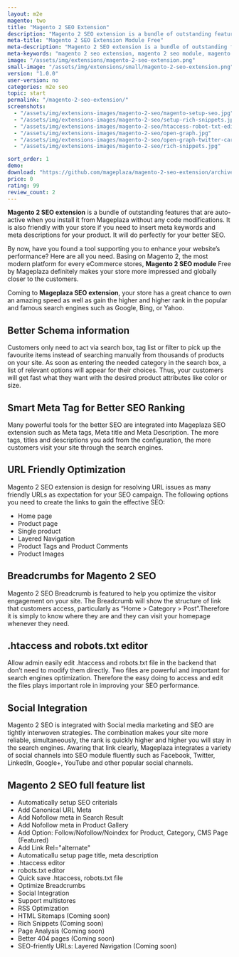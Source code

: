 ```yaml
---
layout: m2e
magento: two
title: "Magento 2 SEO Extension"
description: "Magento 2 SEO extension is a bundle of outstanding features that are auto-active when you install it from Mageplaza without any code modifications"
meta-title: "Magento 2 SEO Extension Module Free"
meta-description: "Magento 2 SEO extension is a bundle of outstanding features that are auto-active when you install it from Mageplaza without any code modifications"
meta-keywords: "magento 2 seo extension, magento 2 seo module, magento 2 seo, magento 2 seo free"
image: "/assets/img/extensions/magento-2-seo-extension.png"
small-image: "/assets/img/extensions/small/magento-2-seo-extension.png"
version: "1.0.0"
user-version: no
categories: m2e seo
topic: start
permalink: "/magento-2-seo-extension/"
screenshots:
  - "/assets/img/extensions-images/magento-2-seo/magento-setup-seo.jpg"
  - "/assets/img/extensions-images/magento-2-seo/setup-rich-snippets.jpg"
  - "/assets/img/extensions-images/magento-2-seo/htaccess-robot-txt-editor.jpg"
  - "/assets/img/extensions-images/magento-2-seo/open-graph.jpg"
  - "/assets/img/extensions-images/magento-2-seo/open-graph-twitter-card.jpg"
  - "/assets/img/extensions-images/magento-2-seo/rich-snippets.jpg"

sort_order: 1
demo: 
download: "https://github.com/mageplaza/magento-2-seo-extension/archive/master.zip"
price: 0
rating: 99
review_count: 2
---
```



**Magento 2 SEO extension** is a bundle of outstanding features that are auto-active when you install it from Mageplaza without any code modifications. It is also friendly with your store if you need to insert meta keywords and meta descriptions for your product. It will do perfectly for your better SEO.

By now, have you found a tool supporting you to enhance your website’s performance? Here are all you need. Basing on Magento 2, the most modern platform for every eCommerce stores, **Magento 2 SEO module** Free by Mageplaza definitely makes your store more impressed and globally closer to the customers.

Coming to **Mageplaza SEO extension**, your store has a great chance to own an amazing speed as well as gain the higher and higher rank in the popular and famous search engines such as Google, Bing, or Yahoo.


## Better Schema information

Customers only need to act via search box, tag list or filter to pick up the favourite items instead of searching manually from thousands of products on your site. As soon as entering the needed category in the search box, a list of relevant options will appear for their choices. Thus, your customers will get fast what they want with the desired product attributes like color or size.

## Smart Meta Tag for Better SEO Ranking

Many powerful tools for the better SEO are integrated into Mageplaza SEO extension such as Meta tags, Meta title and Meta Description. The more tags, titles and descriptions you add from the configuration, the more customers visit your site through the search engines. 

## URL Friendly Optimization

Magento 2 SEO extension is design for resolving URL issues as many friendly URLs as expectation for your SEO campaign. The following options you need to create the links to gain the effective SEO:

- Home page
- Product page
- Single product
- Layered Navigation
- Product Tags and Product Comments
- Product Images


## Breadcrumbs for Magento 2 SEO

Magento 2 SEO Breadcrumb is featured to help you optimize the visitor engagement on your site. The Breadcrumb will show the structure of link that customers access, particularly as “Home > Category > Post”.Therefore it is simply to know where they are and they can visit your homepage whenever they need. 


## .htaccess and robots.txt editor

Allow admin easily edit .htaccess and robots.txt file in the backend that don’t need to modify them directly. Two files are powerful and important for search engines optimization. Therefore the easy doing to access and edit the files plays important role in improving your SEO performance.

## Social Integration

Magento 2 SEO is integrated with Social media marketing and SEO are tightly interwoven strategies. The combination makes your site more reliable, simultaneously, the rank is quickly higher and higher you will stay in the search engines.  Awaring that link clearly, Mageplaza integrates a variety of social channels into SEO module fluently such as Facebook, Twitter, LinkedIn, Google+, YouTube and other popular social channels. 


## Magento 2 SEO full feature list

- Automatically setup SEO criterials 
- Add Canonical URL Meta 
- Add Nofollow meta in Search Result 
- Add Nofollow meta in Product Gallery 
- Add Option: Follow/Nofollow/Noindex for Product, Category, CMS Page (Featured)
- Add Link Rel="alternate" 
- Automaticallu setup page title, meta description 
- .htaccess editor 
- robots.txt editor 
- Quick save .htaccess, robots.txt file 
- Optimize Breadcrumbs 
- Social Integration 
- Support multistores 
- RSS Optimization 
- HTML Sitemaps (Coming soon) 
- Rich Snippets (Coming soon) 
- Page Analysis (Coming soon) 
- Better 404 pages (Coming soon) 
- SEO-friently URLs: Layered Navigation (Coming soon) 



